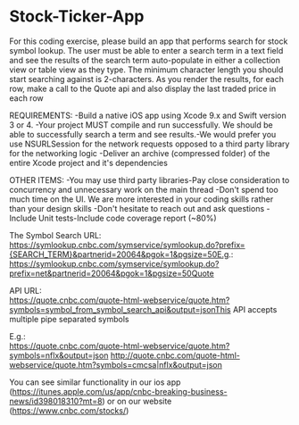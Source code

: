 # Stock-Ticker-App
For  this  coding  exercise,  please  build  an  app  that  performs  search  for  stock  symbol  lookup.  The  user  must  be  able  to  enter  a  search  term  in  a  text  field  and  see  the  results  of  the  search  term  auto-populate  in  either  a  collection  view  or  table  view  as  they  type.  The  minimum  character  length  you  should  start  searching  against  is  2-characters.  As  you  render  the  results,  for  each  row,  make  a  call  to  the  Quote  api  and  also  display  the  last  traded  price  in  each  row

REQUIREMENTS:
-Build  a  native  iOS  app  using  Xcode  9.x  and  Swift  version  3  or  4.
-Your  project  MUST  compile  and  run  successfully.  We  should  be  able  to  successfully  search  a  term  and  see  results.-We  would  prefer  you  use  NSURLSession  for  the  network  requests  opposed  to  a  third  party  library  for  the  networking  logic
-Deliver  an  archive  (compressed  folder)  of  the  entire  Xcode  project  and  it's  dependencies

OTHER  ITEMS:
-You  may  use  third  party  libraries-Pay  close  consideration  to  concurrency  and  unnecessary  work  on  the  main  thread
-Don't  spend  too  much  time  on  the  UI.  We  are  more  interested  in  your  coding  skills  rather  than  your  design  skills
-Don't  hesitate  to  reach  out  and  ask  questions
-Include  Unit  tests-Include  code  coverage  report  (~80%)

The  Symbol  Search  URL:
https://symlookup.cnbc.com/symservice/symlookup.do?prefix={SEARCH_TERM}&partnerid=20064&pgok=1&pgsize=50E.g.:  https://symlookup.cnbc.com/symservice/symlookup.do?prefix=net&partnerid=20064&pgok=1&pgsize=50Quote  

API  URL:  
https://quote.cnbc.com/quote-html-webservice/quote.htm?symbols=symbol_from_symbol_search_api&output=jsonThis  API  accepts  multiple  pipe  separated  symbols

E.g.:  
https://quote.cnbc.com/quote-html-webservice/quote.htm?symbols=nflx&output=json
http://quote.cnbc.com/quote-html-webservice/quote.htm?symbols=cmcsa|nflx&output=json

You  can  see  similar  functionality  in  our  ios  app  (https://itunes.apple.com/us/app/cnbc-breaking-business-news/id398018310?mt=8)  or  on  our  website  (https://www.cnbc.com/stocks/)
